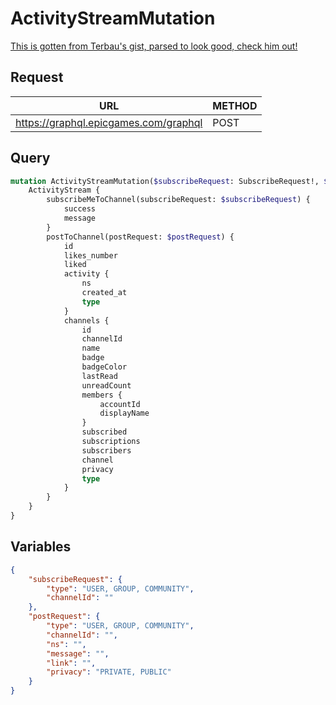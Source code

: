 # ActivityStreamMutation

[This is gotten from Terbau's gist, parsed to look good, check him out!](https://gist.github.com/Terbau/f36990a1d608f65645206835e708d488)

## Request
| URL | METHOD |
| - | - |
| https://graphql.epicgames.com/graphql | POST |

## Query
```graphql
mutation ActivityStreamMutation($subscribeRequest: SubscribeRequest!, $postRequest: PostRequest!) {
    ActivityStream {
        subscribeMeToChannel(subscribeRequest: $subscribeRequest) {
            success
            message
        }
        postToChannel(postRequest: $postRequest) {
            id
            likes_number
            liked
            activity {
                ns
                created_at
                type
            }
            channels {
                id
                channelId
                name
                badge
                badgeColor
                lastRead
                unreadCount
                members {
                    accountId
                    displayName
                }
                subscribed
                subscriptions
                subscribers
                channel
                privacy
                type
            }
        }
    }
}
```

## Variables
```json
{
    "subscribeRequest": {
        "type": "USER, GROUP, COMMUNITY",
        "channelId": ""
    },
    "postRequest": {
        "type": "USER, GROUP, COMMUNITY",
        "channelId": "",
        "ns": "",
        "message": "",
        "link": "",
        "privacy": "PRIVATE, PUBLIC"
    }
}
```